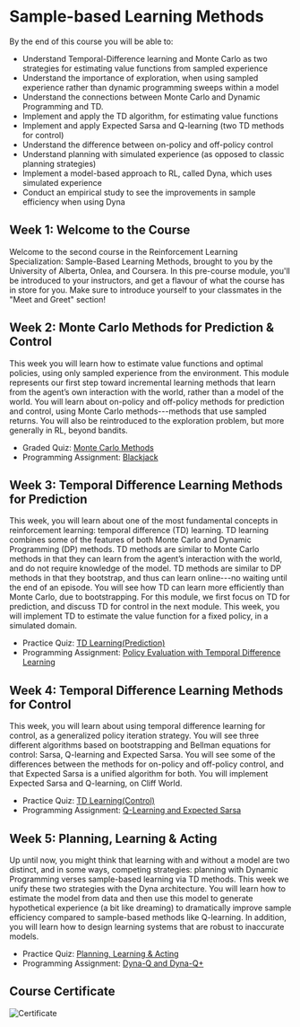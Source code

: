# Sample-based Learning Methods

By the end of this course you will be able to:

- Understand Temporal-Difference learning and Monte Carlo as two strategies for estimating value functions from sampled experience
- Understand the importance of exploration, when using sampled experience rather than dynamic programming sweeps within a model
- Understand the connections between Monte Carlo and Dynamic Programming and TD.
- Implement and apply the TD algorithm, for estimating value functions
- Implement and apply Expected Sarsa and Q-learning (two TD methods for control)
- Understand the difference between on-policy and off-policy control
- Understand planning with simulated experience (as opposed to classic planning strategies)
- Implement a model-based approach to RL, called Dyna, which uses simulated experience
- Conduct an empirical study to see the improvements in sample efficiency when using Dyna

## Week 1: Welcome to the Course

Welcome to the second course in the Reinforcement Learning Specialization: Sample-Based Learning Methods, brought to you by the University of Alberta, Onlea, and Coursera. In this pre-course module, you'll be introduced to your instructors, and get a flavour of what the course has in store for you. Make sure to introduce yourself to your classmates in the "Meet and Greet" section!

## Week 2: Monte Carlo Methods for Prediction & Control

This week you will learn how to estimate value functions and optimal policies, using only sampled experience from the environment. This module represents our first step toward incremental learning methods that learn from the agent’s own interaction with the world, rather than a model of the world. You will learn about on-policy and off-policy methods for prediction and control, using Monte Carlo methods---methods that use sampled returns. You will also be reintroduced to the exploration problem, but more generally in RL, beyond bandits.

- Graded Quiz: [Monte Carlo Methods](./Week_2/Graded_Quiz.pdf)
- Programming Assignment: [Blackjack](./Week_2/Assignment/Blackjack.ipynb)

## Week 3: Temporal Difference Learning Methods for Prediction

This week, you will learn about one of the most fundamental concepts in reinforcement learning: temporal difference (TD) learning. TD learning combines some of the features of both Monte Carlo and Dynamic Programming (DP) methods. TD methods are similar to Monte Carlo methods in that they can learn from the agent’s interaction with the world, and do not require knowledge of the model. TD methods are similar to DP methods in that they bootstrap, and thus can learn online---no waiting until the end of an episode. You will see how TD can learn more efficiently than Monte Carlo, due to bootstrapping. For this module, we first focus on TD for prediction, and discuss TD for control in the next module. This week, you will implement TD to estimate the value function for a fixed policy, in a simulated domain.

- Practice Quiz: [TD Learning(Prediction)](./Week_3/Practice_Quiz.pdf)
- Programming Assignment: [Policy Evaluation with Temporal Difference Learning](./Week_3/Assignment/C2M2-Assignment-v4.ipynb)

## Week 4: Temporal Difference Learning Methods for Control

This week, you will learn about using temporal difference learning for control, as a generalized policy iteration strategy. You will see three different algorithms based on bootstrapping and Bellman equations for control: Sarsa, Q-learning and Expected Sarsa. You will see some of the differences between the methods for on-policy and off-policy control, and that Expected Sarsa is a unified algorithm for both. You will implement Expected Sarsa and Q-learning, on Cliff World.

- Practice Quiz: [TD Learning(Control)](./Week_4/Practice_Quiz.pdf)
- Programming Assignment: [Q-Learning and Expected Sarsa](./Week_4/Assignment/C2M3_Assignment2_v6.ipynb)

## Week 5: Planning, Learning & Acting

Up until now, you might think that learning with and without a model are two distinct, and in some ways, competing strategies: planning with Dynamic Programming verses sample-based learning via TD methods. This week we unify these two strategies with the Dyna architecture. You will learn how to estimate the model from data and then use this model to generate hypothetical experience (a bit like dreaming) to dramatically improve sample efficiency compared to sample-based methods like Q-learning. In addition, you will learn how to design learning systems that are robust to inaccurate models.

- Practice Quiz: [Planning, Learning & Acting](./Week_5/Practice_Quiz.pdf)
- Programming Assignment: [Dyna-Q and Dyna-Q+](./Week_5/Assignment/Planning_Assignment-v2.ipynb)

## Course Certificate

![Certificate](./3W9VT59J6R7E.png)